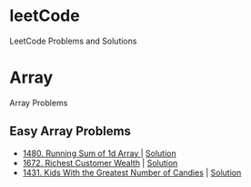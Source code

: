 # leetCode
LeetCode Problems and Solutions

# Array
Array Problems

## Easy Array Problems
- [1480. Running Sum of 1d Array
](https://leetcode.com/problems/running-sum-of-1d-array/) | [Solution](./src/array/easy/RunningSumOfOneDArray.java)
- [1672. Richest Customer Wealth](https://leetcode.com/problems/richest-customer-wealth/) | [Solution](./src/array/easy/RichestCustomWealth.java)
- [1431. Kids With the Greatest Number of Candies](https://leetcode.com/problems/kids-with-the-greatest-number-of-candies/) | [Solution](./src/array/easy/KidsWithGrNumCandies.java)
